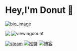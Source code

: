 # Hey,I'm Donut 👋   


![bio_image](https://s1.ax1x.com/2022/04/19/L0BQcq.jpg)
 

<img src = "https://github-readme-stats.vercel.app/api/top-langs/?username=yeqiyi&layout=compact&hide=python" align = "left" >
<img src = "https://count.getloli.com/get/@donut?theme=moebooru" alt="viewingcount" ><br>

[![steam](https://img.shields.io/badge/steam-gray?&style=for-the-badge&logo=steam&logoColor=white)](https://steamcommunity.com/id/angelina0820/)   [![推特](https://img.shields.io/badge/twitter-blue?&style=for-the-badge&logo=twitter&logoColor=white)](https://twitter.com/Applepaiii0820)   [![博客](https://img.shields.io/badge/blog-甜甜圈の杂物间-orange?&style=for-the-badge)](https://nekoneko.best)






